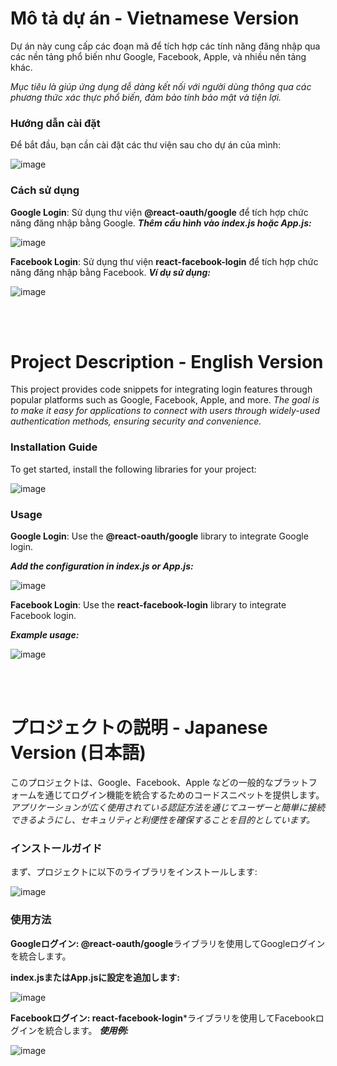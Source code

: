 # Mô tả dự án - Vietnamese Version

Dự án này cung cấp các đoạn mã để tích hợp các tính năng đăng nhập qua các nền tảng phổ biến như Google, Facebook, Apple, và nhiều nền tảng khác.

*Mục tiêu là giúp ứng dụng dễ dàng kết nối với người dùng thông qua các phương thức xác thực phổ biến, đảm bảo tính bảo mật và tiện lợi.*

### Hướng dẫn cài đặt
Để bắt đầu, bạn cần cài đặt các thư viện sau cho dự án của mình:

![image](https://github.com/user-attachments/assets/1db960c7-b5c9-446f-a16f-fd37b31231ac)

### Cách sử dụng

**Google Login**: Sử dụng thư viện **@react-oauth/google** để tích hợp chức năng đăng nhập bằng Google.
***Thêm cấu hình vào index.js hoặc App.js:***

![image](https://github.com/user-attachments/assets/3903586c-8b48-4ade-9409-4ed5c7e794b1)

**Facebook Login**: Sử dụng thư viện **react-facebook-login** để tích hợp chức năng đăng nhập bằng Facebook.
***Ví dụ sử dụng:***

![image](https://github.com/user-attachments/assets/3c122c1b-fae5-4fd8-8ac2-d6be842b437a)

<br>
<br>

# Project Description - English Version

This project provides code snippets for integrating login features through popular platforms such as Google, Facebook, Apple, and more.
*The goal is to make it easy for applications to connect with users through widely-used authentication methods, ensuring security and convenience.*

### Installation Guide
To get started, install the following libraries for your project:

![image](https://github.com/user-attachments/assets/1db960c7-b5c9-446f-a16f-fd37b31231ac)

### Usage
**Google Login**: Use the **@react-oauth/google** library to integrate Google login.

***Add the configuration in index.js or App.js:***

![image](https://github.com/user-attachments/assets/3903586c-8b48-4ade-9409-4ed5c7e794b1)

**Facebook Login**: Use the **react-facebook-login** library to integrate Facebook login.

***Example usage:***

![image](https://github.com/user-attachments/assets/3c122c1b-fae5-4fd8-8ac2-d6be842b437a)

<br>
<br>

# プロジェクトの説明 - Japanese Version (日本語)

このプロジェクトは、Google、Facebook、Apple などの一般的なプラットフォームを通じてログイン機能を統合するためのコードスニペットを提供します。
*アプリケーションが広く使用されている認証方法を通じてユーザーと簡単に接続できるようにし、セキュリティと利便性を確保することを目的としています。*

### インストールガイド
まず、プロジェクトに以下のライブラリをインストールします:

![image](https://github.com/user-attachments/assets/1db960c7-b5c9-446f-a16f-fd37b31231ac)

### 使用方法
**Googleログイン: @react-oauth/google**ライブラリを使用してGoogleログインを統合します。

**index.jsまたはApp.jsに設定を追加します:**

![image](https://github.com/user-attachments/assets/3903586c-8b48-4ade-9409-4ed5c7e794b1)

**Facebookログイン: react-facebook-login***ライブラリを使用してFacebookログインを統合します。
***使用例:***

![image](https://github.com/user-attachments/assets/3c122c1b-fae5-4fd8-8ac2-d6be842b437a)
